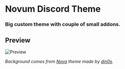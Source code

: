 # Novum Discord Theme

### Big custom theme with couple of small addons.

## Preview
![Preview](https://i.imgur.com/i9caP04.png)

<i>Background comes from [Nova](https://github.com/din0s/discord-theme/) theme made by [din0s](https://github.com/din0s/).</i>